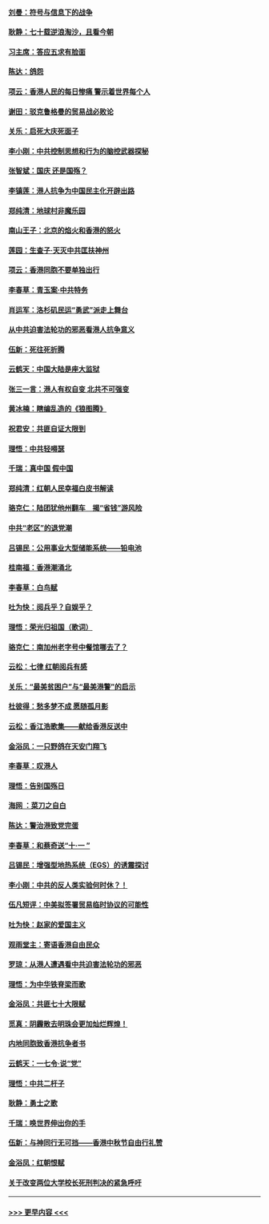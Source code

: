 #### [刘曼：符号与信息下的战争](../pages/nsc993/n11564655.md?t=10031501) 
#### [耿静：七十载逆浪淘沙，且看今朝](../pages/nsc993/n11564520.md?t=10031501) 
#### [习主席：答应五求有脸面](../pages/nsc993/n11563953.md?t=10031501) 
#### [陈达：鸽怨](../pages/nsc993/n11561879.md?t=10031501) 
#### [项云：香港人民的每日惨痛  警示着世界每个人](../pages/nsc993/n11559273.md?t=10031501) 
#### [谢田：驳克鲁格曼的贸易战必败论](../pages/nsc993/n11555840.md?t=10031501) 
#### [关乐：启死大庆死面子](../pages/nsc993/n11556823.md?t=10031501) 
#### [李小刚：中共控制思想和行为的脑控武器探秘](../pages/nsc993/n11556776.md?t=10031501) 
#### [张智斌：国庆  还是国殇？](../pages/nsc993/n11556617.md?t=10031501) 
#### [李镇莲：港人抗争为中国民主化开辟出路](../pages/nsc993/n11556570.md?t=10031501) 
#### [郑纯清：地球村非魔乐园](../pages/nsc993/n11555415.md?t=10031501) 
#### [南山王子：北京的焰火和香港的怒火](../pages/nsc993/n11555318.md?t=10031501) 
#### [莲园：生查子·天灭中共匡扶神州](../pages/nsc993/n11555302.md?t=10031501) 
#### [项云：香港同胞不要单独出行](../pages/nsc993/n11555276.md?t=10031501) 
#### [李春草：青玉案‧中共特务](../pages/nsc993/n11552356.md?t=10031501) 
#### [肖运军：洛杉矶民运“勇武”派走上舞台](../pages/nsc993/n11551595.md?t=10031501) 
#### [从中共迫害法轮功的邪恶看港人抗争意义](../pages/nsc993/n11540858.md?t=10031501) 
#### [伍新：死往死折腾](../pages/nsc993/n11550174.md?t=10031501) 
#### [云鹤天：中国大陆是座大监狱](../pages/nsc993/n11550155.md?t=10031501) 
#### [张三一言：港人有权自变 北共不可强变](../pages/nsc993/n11550132.md?t=10031501) 
#### [黄冰楠：瞎编乱造的《狼图腾》](../pages/nsc993/n11550082.md?t=10031501) 
#### [祝君安：共匪自证大限到](../pages/nsc993/n11550041.md?t=10031501) 
#### [理悟：中共轻嘚瑟](../pages/nsc993/n11547978.md?t=10031501) 
#### [千瑞：真中国 假中国](../pages/nsc993/n11547865.md?t=10031501) 
#### [郑纯清：红朝人民幸福白皮书解读](../pages/nsc993/n11547499.md?t=10031501) 
#### [骆克仁：陆团犹他州翻车　揭“省钱”游风险](../pages/nsc993/n11546977.md?t=10031501) 
#### [中共“老区”的退党潮](../pages/nsc993/n11545995.md?t=10031501) 
#### [吕锡民：公用事业大型储能系统——铅电池](../pages/nsc993/n11545701.md?t=10031501) 
#### [桂南福：香港潮涌北](../pages/nsc993/n11545682.md?t=10031501) 
#### [李春草：白鸟赋](../pages/nsc993/n11545663.md?t=10031501) 
#### [吐为快：阅兵乎？自娱乎？](../pages/nsc993/n11545625.md?t=10031501) 
#### [理悟：荣光归祖国（歌词）](../pages/nsc993/n11545616.md?t=10031501) 
#### [骆克仁：南加州老字号中餐馆哪去了？](../pages/nsc993/n11545120.md?t=10031501) 
#### [云松：七律 红朝阅兵有感](../pages/nsc993/n11542394.md?t=10031501) 
#### [关乐：“最美贫困户”与“最美港警”的启示](../pages/nsc993/n11542252.md?t=10031501) 
#### [杜彼得：愁多梦不成 愿随孤月影](../pages/nsc993/n11540296.md?t=10031501) 
#### [云松：香江浩歌集——献给香港反送中](../pages/nsc993/n11540149.md?t=10031501) 
#### [金浴凤：一只野鸽在天安门翔飞](../pages/nsc993/n11540280.md?t=10031501) 
#### [李春草：叹港人](../pages/nsc993/n11540119.md?t=10031501) 
#### [理悟：告别国殇日](../pages/nsc993/n11539610.md?t=10031501) 
#### [海网 ：菜刀之自白](../pages/nsc993/n11539597.md?t=10031501) 
#### [陈达：警治港致党完蛋](../pages/nsc993/n11538127.md?t=10031501) 
#### [李春草：和蔡奇送“十·一 ”](../pages/nsc993/n11537810.md?t=10031501) 
#### [吕锡民：增强型地热系统（EGS）的诱震探讨](../pages/nsc993/n11537765.md?t=10031501) 
#### [李小刚：中共的反人类实验何时休？！](../pages/nsc993/n11537669.md?t=10031501) 
#### [伍凡短评：中美拟签署贸易临时协议的可能性](../pages/nsc993/n11536773.md?t=10031501) 
#### [吐为快：赵家的爱国主义](../pages/nsc993/n11536750.md?t=10031501) 
#### [观雨堂主：寄语香港自由民众](../pages/nsc993/n11536735.md?t=10031501) 
#### [罗琼：从港人遭遇看中共迫害法轮功的邪恶](../pages/nsc993/n11507862.md?t=10031501) 
#### [理悟：为中华铁脊梁而歌](../pages/nsc993/n11534458.md?t=10031501) 
#### [金浴凤：共匪七十大限赋](../pages/nsc993/n11534434.md?t=10031501) 
#### [觅真：阴霾散去明珠会更加灿烂辉煌！](../pages/nsc993/n11531858.md?t=10031501) 
#### [内地同胞致香港抗争者书](../pages/nsc993/n11531645.md?t=10031501) 
#### [云鹤天：一七令‧说“党”](../pages/nsc993/n11529099.md?t=10031501) 
#### [理悟：中共二杆子](../pages/nsc993/n11529046.md?t=10031501) 
#### [耿静：勇士之歌](../pages/nsc993/n11527562.md?t=10031501) 
#### [千瑞：唤世界伸出你的手](../pages/nsc993/n11526942.md?t=10031501) 
#### [伍新：与神同行无可挡——香港中秋节自由行礼赞](../pages/nsc993/n11526801.md?t=10031501) 
#### [金浴凤：红朝恨赋](../pages/nsc993/n11524312.md?t=10031501) 
#### [关于改变两位大学校长死刑判决的紧急呼吁](../pages/nsc993/n11524103.md?t=10031501) 

----
#### [ >>> 更早内容 <<< ](../indexes/nsc993-earlier.md)

